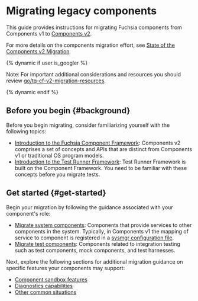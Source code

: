 # Migrating legacy components

This guide provides instructions for migrating Fuchsia components from
Components v1 to [Components v2][glossary.components-v2].

For more details on the components migration effort, see
[State of the Components v2 Migration][components-migration-status].

{% dynamic if user.is_googler %}

Note: For important additional considerations and resources you should review
[go/tq-cf-v2-migration-resources](http://go/tq-cf-v2-migration-resources).

{% dynamic endif %}

## Before you begin {#background}

Before you begin migrating, consider familiarizing yourself with the
following topics:

-   [Introduction to the Fuchsia Component Framework][components-intro]:
    Components v2 comprises a set of concepts and APIs that are distinct from
    Components v1 or traditional OS program models.
-   [Introduction to the Test Runner Framework][trf-intro]: Test Runner
    Framework is built on the Component Framework. You need to be familiar with
    these concepts before you migrate tests.

## Get started {#get-started}

Begin your migration by following the guidance associated with your component's
role:

-   [Migrate system components](components.md):
    Components that provide services to other components in the system.
    Typically, in Components v1 the mapping of service to component is
    registered in a [sysmgr configuration file][sysmgr-config].
-   [Migrate test components](tests.md):
    Components related to integration testing such as test components,
    mock components, and test harnesses.

Next, explore the following sections for additional migration guidance on
specific features your components may support:

-   [Component sandbox features](features.md)
-   [Diagnostics capabilities](diagnostics.md)
-   [Other common situations](common.md)

[cf-dev-list]: https://groups.google.com/a/fuchsia.dev/g/component-framework-dev
[components-intro]: /docs/concepts/components/v2/introduction.md
[components-migration-status]: /docs/contribute/open_projects/components/migration.md
[glossary.components-v2]: /docs/glossary/README.md#components-v2
[sysmgr-config]: /docs/development/components/v2/migration/sysmgr.md
[trf-intro]: /docs/development/testing/components/test_runner_framework.md
